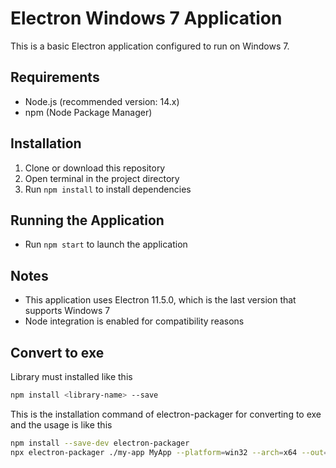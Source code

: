 # Electron Windows 7 Application

This is a basic Electron application configured to run on Windows 7.

## Requirements
- Node.js (recommended version: 14.x)
- npm (Node Package Manager)

## Installation
1. Clone or download this repository
2. Open terminal in the project directory
3. Run `npm install` to install dependencies

## Running the Application
- Run `npm start` to launch the application

## Notes
- This application uses Electron 11.5.0, which is the last version that supports Windows 7
- Node integration is enabled for compatibility reasons

## Convert to exe
Library must installed like this
```bash
npm install <library-name> --save
```

This is the installation command of electron-packager for converting to exe and the usage is like this
```bash
npm install --save-dev electron-packager
npx electron-packager ./my-app MyApp --platform=win32 --arch=x64 --out=dist
```
